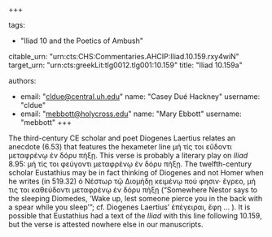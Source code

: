 +++

tags:
- "Iliad 10 and the Poetics of Ambush"

citable_urn: "urn:cts:CHS:Commentaries.AHCIP:Iliad.10.159.rxy4wiN"
target_urn: "urn:cts:greekLit:tlg0012.tlg001:10.159"
title: "Iliad 10.159a"

authors:
- email: "cldue@central.uh.edu"
  name: "Casey Dué Hackney"
  username: "cldue"
- email: "mebbott@holycross.edu"
  name: "Mary Ebbott"
  username: "mebbott"
+++

<p>The third-century CE scholar and poet Diogenes Laertius relates an anecdote (6.53) that features the hexameter line μή τίς τοι εὔδοντι μεταφρένῳ ἐν δόρυ πήξῃ. This verse is probably a literary play on <em>Iliad</em> 8.95: μή τίς τοι φεύγοντι μεταφρένῳ ἐν δόρυ πήξῃ. The twelfth-century scholar Eustathius may be in fact thinking of Diogenes and not Homer when he writes (in 519.32) ὁ Νέστωρ τῷ Διομήδῃ κειμένῳ πού φησιν· ἔγρεο, μή τις τοι καθεύδοντι μεταφρένῳ ἐν δόρυ πήξῃ (“Somewhere Nestor says to the sleeping Diomedes, ‘Wake up, lest someone pierce you in the back with a spear while you sleep’”; cf. Diogenes Laertius’ ἐπέγειραι, ἔφη … ). It is possible that Eustathius had a text of the <em>Iliad</em> with this line following 10.159, but the verse is attested nowhere else in our manuscripts. </p>